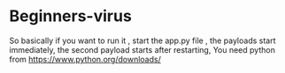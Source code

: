 # Beginners-virus 
So basically if you want to run it , start the app.py file , the payloads start immediately, the second payload starts after restarting, You need python from https://www.python.org/downloads/
